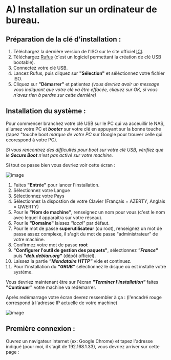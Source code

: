 # A) Installation sur un ordinateur de bureau.

## Préparation de la clé d'installation :
1. Téléchargez la dernière version de l'ISO sur le site officiel [ICI](https://www.openmediavault.org/download.html). 
3. Téléchargez [Rufus](https://rufus.ie/fr/) (c'est un logiciel permettant la création de clé USB bootable). 
4. Connectez votre clé USB.
5. Lancez Rufus, puis cliquez sur **"Sélection"** et séléctionnez votre fichier ISO.
6. Cliquez sur **"Démarrer"** et patientez *(vous devriez avoir un message vous indiquant que votre clé va être effacée, cliquez sur OK, si vous n'avez rien à perdre sur cette dernière)*

## Installation du système :

Pour commencer branchez votre clé USB sur le PC qui va acceuillir le NAS, allumez votre PC et ***booter*** sur votre clé en appuyant sur la bonne touche (tapez "touche boot *marque de votre PC* sur Google pour trouver celle qui ccorespond à votre PC).

*Si vous rencontrez des difficultés pour boot sur votre clé USB, vérifiez que le ***Secure Boot*** n'est pas activé sur votre machine.*

Si tout ce passe bien vous devriez voir cette écran :

![image](https://github.com/MrDDream/Home_NAS/blob/main/Images/Ecran_install_omv_desktop.png)

1. Faites **"Entrée"** pour lancer l'installation.
2. Sélectionnez votre Langue
3. Sélectionnez votre Pays
4. Sélectionnez la dispostion de votre Clavier (Français = AZERTY, Anglais = QWERTY)
5. Pour le **"Nom de machine"**, renseignez un nom pour vous (c'est le nom avec lequel il apparaîtra sur votre réseau).
6. Pour le **"Domaine"** laissez *"local"* par défaut.
7. Pour le mot de passe **superutilisateur** (ou root), renseignez un mot de passe assez complexe, il s'agit du mot de passe "administrateur" de votre machine.
8. Confirmez votre mot de passe **root**
9. **"Configurer l'outil de gestion des paquets"**, sélectionnez ***"France"*** puis ***"deb.debian.org"*** (dépôt officiel).
10. Laissez la partie ***"Mendataire HTTP"*** vide et continuez.
11. Pour l'installation du ***"GRUB"*** sélectionnez le disque où est installé votre système.

Vous devriez maintenant être sur l'écran ***"Terminer l'installation"*** faites **"Continuer"** votre machine va redémarrer.

Après redémarrage votre écran devrez ressembler à ça : (l'encadré rouge correspond à l'adresse IP actuelle de votre machine)

![image](https://github.com/MrDDream/Home_NAS/blob/main/Images/Ecran_install_omv_desktop_final.png)

## Première connexion :

Ouvrez un navigateur internet (ex: Google Chrome) et tapez l'adresse indiqué (pour moi, il s'agit de 192.168.1.33), vous devriez arriver sur cette page :


